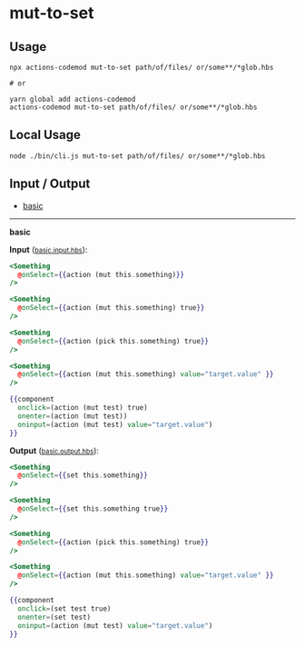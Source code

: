 # mut-to-set


## Usage

```
npx actions-codemod mut-to-set path/of/files/ or/some**/*glob.hbs

# or

yarn global add actions-codemod
actions-codemod mut-to-set path/of/files/ or/some**/*glob.hbs
```

## Local Usage
```
node ./bin/cli.js mut-to-set path/of/files/ or/some**/*glob.hbs
```

## Input / Output

<!--FIXTURES_TOC_START-->
* [basic](#basic)
<!--FIXTURES_TOC_END-->

<!--FIXTURES_CONTENT_START-->
---
<a id="basic">**basic**</a>

**Input** (<small>[basic.input.hbs](transforms/mut-to-set/__testfixtures__/basic.input.hbs)</small>):
```hbs
<Something
  @onSelect={{action (mut this.something)}}
/>	

<Something
  @onSelect={{action (mut this.something) true}}
/>	

<Something
  @onSelect={{action (pick this.something) true}}
/>

<Something
  @onSelect={{action (mut this.something) value="target.value" }}
/>	

{{component
  onclick=(action (mut test) true)
  onenter=(action (mut test))
  oninput=(action (mut test) value="target.value")
}}
```

**Output** (<small>[basic.output.hbs](transforms/mut-to-set/__testfixtures__/basic.output.hbs)</small>):
```hbs
<Something
  @onSelect={{set this.something}}
/>	

<Something
  @onSelect={{set this.something true}}
/>	

<Something
  @onSelect={{action (pick this.something) true}}
/>

<Something
  @onSelect={{action (mut this.something) value="target.value" }}
/>	

{{component
  onclick=(set test true)
  onenter=(set test)
  oninput=(action (mut test) value="target.value")
}}
```
<!--FIXTURES_CONTENT_END-->
